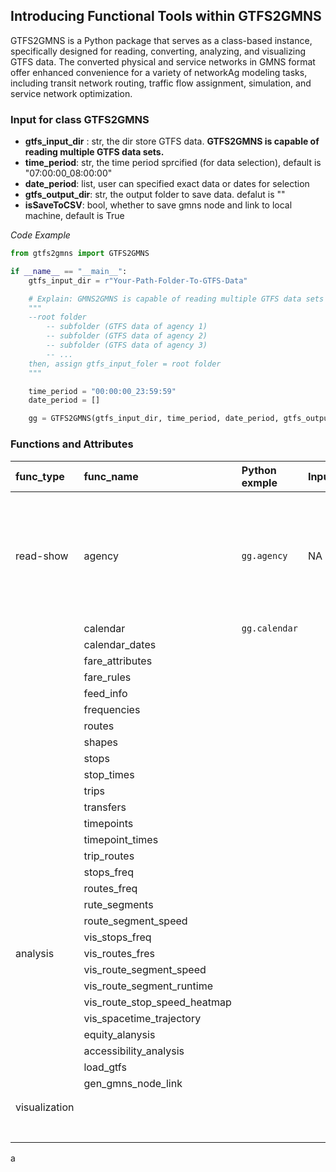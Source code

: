## Introducing Functional Tools within GTFS2GMNS

GTFS2GMNS is a Python package that serves as a class-based instance, specifically designed for reading, converting, analyzing, and visualizing GTFS data. The converted physical and service networks in GMNS format offer enhanced convenience for a variety of networkAg modeling tasks, including transit network routing, traffic flow assignment, simulation, and service network optimization.

### Input for class GTFS2GMNS

- **gtfs_input_dir** :  str, the dir store GTFS data. **GTFS2GMNS is capable of reading multiple GTFS data sets.**
- **time_period**: str, the time period sprcified (for data selection), default is "07:00:00_08:00:00"
- **date_period**: list, user can specified exact data or dates for selection
- **gtfs_output_dir**: str, the output folder to save data. defalut is ""
- **isSaveToCSV**: bool, whether to save gmns node and link to local machine, default is True

*Code Example*

```python
from gtfs2gmns import GTFS2GMNS

if __name__ == "__main__":
    gtfs_input_dir = r"Your-Path-Folder-To-GTFS-Data"

    # Explain: GMNS2GMNS is capable of reading multiple GTFS data sets
    """
	--root folder
	    -- subfolder (GTFS data of agency 1)
	    -- subfolder (GTFS data of agency 2)
	    -- subfolder (GTFS data of agency 3)
	    -- ...
	then, assign gtfs_input_foler = root folder
    """

    time_period = "00:00:00_23:59:59"
    date_period = []

    gg = GTFS2GMNS(gtfs_input_dir, time_period, date_period, gtfs_output_dir="", isSaveToCSV=False)

```

### Functions and Attributes

| func_type     | func_name                    | Python exmple   | Input | Output    | Remark                                                        |
| :------------ | :--------------------------- | :-------------- | ----- | --------- | ------------------------------------------------------------- |
| read-show     | agency                       | `gg.agency`   | NA    | Dataframe | This attribute load and return agency data from source folder |
|               | calendar                     | `gg.calendar` |       |           |                                                               |
|               | calendar_dates               |                 |       |           |                                                               |
|               | fare_attributes              |                 |       |           |                                                               |
|               | fare_rules                   |                 |       |           |                                                               |
|               | feed_info                    |                 |       |           |                                                               |
|               | frequencies                  |                 |       |           |                                                               |
|               | routes                       |                 |       |           |                                                               |
|               | shapes                       |                 |       |           |                                                               |
|               | stops                        |                 |       |           |                                                               |
|               | stop_times                   |                 |       |           |                                                               |
|               | trips                        |                 |       |           |                                                               |
|               | transfers                    |                 |       |           |                                                               |
|               | timepoints                   |                 |       |           |                                                               |
|               | timepoint_times              |                 |       |           |                                                               |
|               | trip_routes                  |                 |       |           |                                                               |
|               | stops_freq                   |                 |       |           |                                                               |
|               | routes_freq                  |                 |       |           |                                                               |
|               | rute_segments                |                 |       |           |                                                               |
|               | route_segment_speed          |                 |       |           |                                                               |
|               | vis_stops_freq               |                 |       |           |                                                               |
| analysis      | vis_routes_fres              |                 |       |           |                                                               |
|               | vis_route_segment_speed      |                 |       |           |                                                               |
|               | vis_route_segment_runtime    |                 |       |           |                                                               |
|               | vis_route_stop_speed_heatmap |                 |       |           |                                                               |
|               | vis_spacetime_trajectory     |                 |       |           |                                                               |
|               | equity_alanysis              |                 |       |           |                                                               |
|               | accessibility_analysis       |                 |       |           |                                                               |
|               | load_gtfs                    |                 |       |           |                                                               |
|               | gen_gmns_node_link           |                 |       |           |                                                               |
|               |                              |                 |       |           |                                                               |
|               |                              |                 |       |           |                                                               |
| visualization |                              |                 |       |           |                                                               |
|               |                              |                 |       |           |                                                               |
|               |                              |                 |       |           |                                                               |
|               |                              |                 |       |           |                                                               |
|               |                              |                 |       |           |                                                               |
|               |                              |                 |       |           |                                                               |
|               |                              |                 |       |           |                                                               |
|               |                              |                 |       |           |                                                               |

a
